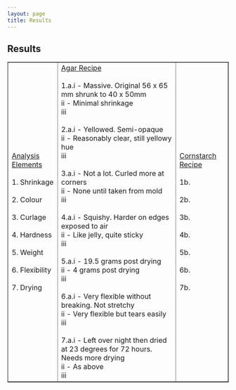 ```yaml
---
layout: page
title: Results
---
```

## Results

<table width="750" border="1" cellpadding="5">

<tr>

<td align="left" valign="left">
<u> Analysis Elements </u>
<br />
<br />
1. Shrinkage
<br />
<br />
2. Colour
<br />
<br />
3. Curlage
<br />
<br />
4. Hardness
<br />
<br />
5. Weight
<br />
<br />
6. Flexibility
<br />
<br />
7. Drying
</td>

<td align="left" valign="left">
<u> Agar Recipe </u>
<br />
<br />
1.a.i -  Massive. Original 56 x 65 mm shrunk to 40 x 50mm
<br />
    ii - Minimal shrinkage
<br />
    iii
<br />
<br />
2.a.i - Yellowed. Semi-opaque
<br />
    ii - Reasonably clear, still yellowy hue
<br />
    iii
<br />
<br />
3.a.i - Not a lot. Curled more at corners
<br />
    ii - None until taken from mold
<br />
    iii
<br />
<br />
4.a.i - Squishy. Harder on edges exposed to air
<br />
    ii - Like jelly, quite sticky
<br />
    iii
<br />
<br />
5.a.i - 19.5 grams post drying
<br />
    ii - 4 grams post drying
<br />
    iii
<br />
<br />
6.a.i - Very flexible without breaking. Not stretchy
<br />
    ii - Very flexible but tears easily
<br />
    iii
<br />
<br />
7.a.i - Left over night then dried at 23 degrees for 72 hours. Needs more drying
<br />
    ii - As above
<br />
    iii
</td>

<td align="left" valign="left">
<u> Cornstarch Recipe </u>
<br />
<br />
1b.
<br />
<br />
2b.
<br />
<br />
3b.
<br />
<br />
4b.
<br />
<br />
5b.
<br />
<br />
6b.
<br />
<br />
7b.
</td>

</tr>

</table>



